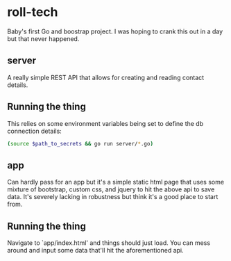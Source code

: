 # roll-tech
Baby's first Go and boostrap project. I was hoping to crank this out in a day but that never happened.

## server
A really simple REST API that allows for creating and reading contact details.

## Running the thing
This relies on some environment variables being set to define the db connection details:

``` sh
(source $path_to_secrets && go run server/*.go)
```

## app
Can hardly pass for an app but it's a simple static html page that uses some mixture of bootstrap,
custom css, and jquery to hit the above api to save data. It's severely lacking in robustness but
think it's a good place to start from.

## Running the thing
Navigate to `app/index.html' and things should just load. You can mess around and input some data that'll
hit the aforementioned api.